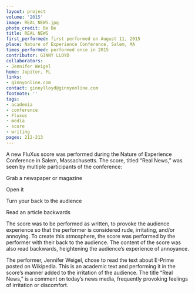 ```yaml
---
layout: project
volume: '2015'
image: REAL_NEWS.jpg
photo_credit: Be Be
title: REAL NEWS
first_performed: first performed on August 11, 2015
place: Nature of Experience Conference, Salem, MA
times_performed: performed once in 2015
contributor: GINNY LLOYD
collaborators:
- Jennifer Weigel
home: Jupiter, FL
links:
- ginnyonline.com
contact: ginnylloyd@ginnyonline.com
footnote: ''
tags:
- academia
- conference
- Fluxus
- media
- score
- writing
pages: 212-213
---
```


A new FluXus score was performed during the Nature of Experience Conference in Salem, Massachusetts. The score, titled “Real News,” was seen by multiple participants of the conference:

Grab a newspaper or magazine

Open it

Turn your back to the audience

Read an article backwards

The score was to be performed as written, to provoke the audience experience so that the performer is considered rude, irritating, and/or annoying. To create this atmosphere, the score was performed by the performer with their back to the audience. The content of the score was also read backwards, heightening the audience’s experience of annoyance.

The performer, Jennifer Weigel, chose to read the text about E-Prime posted on Wikipedia. This is an academic text and performing it in the score’s manner added to the irritation of the audience. The title “Real News,” is a comment on today’s news media, frequently provoking feelings of irritation or discomfort.
